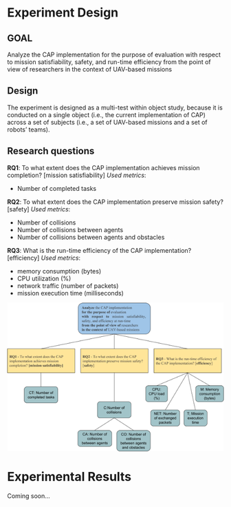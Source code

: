 # Experiment Design

## GOAL

Analyze the CAP implementation for the purpose of evaluation  with respect to mission satisfiability, safety, and run-time efficiency 
from the point of view of researchers in the context of UAV-based missions

## Design
The experiment is designed as a multi-test within object study, because it is conducted on a single object (i.e., the current implementation of CAP) across a set of subjects (i.e., a set of UAV-based missions and a set of robots’ teams).

## Research questions

**RQ1**: To what extent does the CAP implementation achieves mission completion? [mission satisfiability]
_Used metrics_:
- Number of completed tasks

**RQ2**: To what extent does the CAP implementation preserve mission safety? [safety]
_Used metrics_:
- Number of collisions
- Number of collisions between agents
- Number of collisions between agents and obstacles

**RQ3**: What is the run-time efficiency of the CAP implementation? [efficiency]
_Used metrics_:
- memory consumption (bytes)
- CPU utilization (%)
- network traffic (number of packets)
- mission execution time (milliseconds)



![Image](image1.png)


# Experimental Results

Coming soon...

